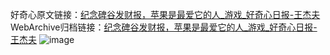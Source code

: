 好奇心原文链接：[纪念碑谷发财报，苹果是最爱它的人_游戏_好奇心日报-王杰夫](https://www.qdaily.com/articles/5318.html)
WebArchive归档链接：[纪念碑谷发财报，苹果是最爱它的人_游戏_好奇心日报-王杰夫](http://web.archive.org/web/20190623164504/https://www.qdaily.com/articles/5318.html)
![image](http://ww3.sinaimg.cn/large/007d5XDply1g3wgu1rjwxj30u041r7wh)